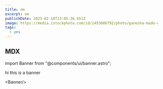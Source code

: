 ```yaml
---
title: om
excerpt: om
publishDate: 2023-02-10T13:05:36.651Z
image: https://media.istockphoto.com/id/1453086792/photo/ganesha-made-of-stone-in-bali.jpg?b=1&s=170667a&w=0&k=20&c=sMBJmDvWmHCTiVql4I6-n4k0NEVq8ysWLUuIocvO28A=
tags:
  - yes
---
```

## MDX
import Banner from "@components/ui/banner.astro";

h﻿i this is a banner

<﻿Banner/>